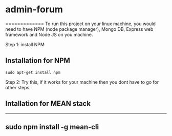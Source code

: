 # admin-forum

=============
To run this project on your linux machine, you would need to have NPM (node package manager), Mongo DB, Express web framework and Node JS on you machine.

Step 1: install NPM


Installation for NPM
-----------

```
sudo apt-get install npm
```

Step 2: Try this, if it works for your machine then you dont have to go for other steps. 

Intallation for MEAN stack
--------
---
sudo npm install -g mean-cli
---
